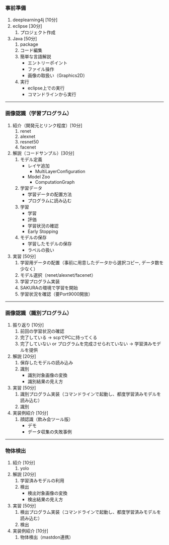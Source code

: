 ### 事前準備
1. deeplearning4j [10分]
1. eclipse [30分]
    1. プロジェクト作成
1. Java [50分]
    1. package
    1. コード編集
    1. 簡単な言語解説
        - エントリーポイント
        - ファイル操作
        - 画像の取扱い（Graphics2D）
    1. 実行
        - eclipse上での実行
        - コマンドラインから実行
---
### 画像認識（学習プログラム）
1. 紹介（開発元とリンク程度）[10分]
    1. renet
    1. alexnet
    1. resnet50
    1. facenet
1. 解説（コードサンプル）[30分]
    1. モデル定義
        - レイヤ追加
            - MultiLayerConfiguration
        - Model Zoo
            - ComputationGraph
    1. 学習データ
        - 学習データの配置方法
        - プログラムに読み込む
    1. 学習
        - 学習
        - 評価
        - 学習状況の確認
        - Early Stopping
    1. モデルの保存
        - 学習したモデルの保存
        - ラベルの扱い
1. 実習 [50分]
    1. 学習用データの配置（事前に用意したデータから選択コピー, データ数を少なく）
    1. モデル選択（renet/alexnet/facenet）
    1. 学習プログラム実装
    1. SAKURAの環境で学習を開始
    1. 学習状況を確認（要Port9000開放）
---
### 画像認識（識別プログラム）
1. 振り返り [10分]
    1. 前回の学習状況の確認
    1. 完了している → scpでPCに持ってくる
    1. 完了していない or プログラムを完成させられていない → 学習済みモデルを提供
1. 解説 [20分]
    1. 保存したモデルの読み込み
    1. 識別
        - 識別対象画像の変換
        - 識別結果の見え方
1. 実習 [50分]
    1. 識別プログラム実装（コマンドラインで起動し、都度学習済みモデルを読み込む）
    1. 識別
1. 実装例紹介 [10分]
    1. 顔認識（飲み会ツール版）
        - デモ
        - データ収集の失敗事例
---
### 物体検出
1. 紹介 [10分]
    1. yolo
1. 解説 [20分]
    1. 学習済みモデルの利用
    1. 検出
        - 検出対象画像の変換
        - 検出結果の見え方
1. 実習 [50分]
    1. 検出プログラム実装（コマンドラインで起動し、都度学習済みモデルを読み込む）
    1. 検出
1. 実装例紹介 [10分]
    1. 物体検出（mastdon連携）
